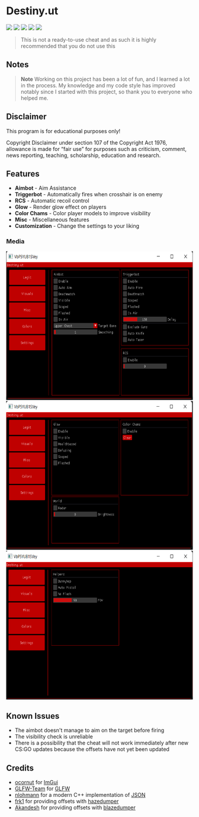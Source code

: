 # Destiny.ut
[![](https://img.shields.io/badge/Language-C%2B%2B-%23f34b7d.svg?style=flat)](https://en.wikipedia.org/wiki/C%2B%2B) 
[![](https://img.shields.io/badge/Game-CS%3AGO-yellow.svg?style=flat)](https://store.steampowered.com/app/730/CounterStrike_Global_Offensive/) 
[![](https://img.shields.io/github/languages/code-size/TosoxDev/Destiny.ut?color=blue&label=Code%20size&style=flat)](https://github.com/TosoxDev/Destiny.ut)
[![](https://img.shields.io/tokei/lines/github/TosoxDev/Destiny.ut?color=red&label=Total%20lines&style=flat)](https://github.com/TosoxDev/Destiny.ut)
[![](https://img.shields.io/github/downloads/TosoxDev/Destiny.ut/total?color=green&label=Downloads&style=flat)](https://github.com/TosoxDev/Destiny.ut/releases)

> This is not a ready-to-use cheat and as such it is highly recommended that you do not use this

## Notes
> **Note**
> Working on this project has been a lot of fun, and I learned a lot in the process.
> My knowledge and my code style has improved notably since I started with this project, so thank you to everyone who helped me.

## Disclaimer
This program is for educational purposes only!

Copyright Disclaimer under section 107 of the Copyright Act 1976, allowance is made for “fair use” for purposes such as criticism, comment, news reporting, teaching, scholarship, education and research.

## Features
*   **Aimbot** - Aim Assistance
*   **Triggerbot** - Automatically fires when crosshair is on enemy
*   **RCS** - Automatic recoil control 
*   **Glow** - Render glow effect on players
*   **Color Chams** - Color player models to improve visibility
*   **Misc** - Miscellaneous features
*   **Customization** - Change the settings to your liking

### Media

<div align="center">

[<img src="readme-res/legit.png" height="400" />](readme-res/legit.png)
[<img src="readme-res/visuals.png" height="400" />](readme-res/visuals.png)
[<img src="readme-res/misc.png" height="400" />](readme-res/misc.png)

</div>

## Known Issues
- The aimbot doesn't manage to aim on the target before firing
- The visibility check is unreliable
- There is a possibility that the cheat will not work immediately after new CS:GO
  updates because the offsets have not yet been updated

## Credits
- [ocornut](https://github.com/ocornut) for [ImGui](https://github.com/ocornut/imgui)
- [GLFW-Team](https://github.com/glfw) for [GLFW](https://github.com/glfw/glfw)
- [nlohmann](https://github.com/nlohmann) for a modern C++ implementation of [JSON](https://github.com/nlohmann/json)
- [frk1](https://github.com/frk1) for providing offsets with [hazedumper](https://github.com/frk1/hazedumper)
- [Akandesh](https://github.com/Akandesh) for providing offsets with [blazedumper](https://github.com/Akandesh/blazedumper)
